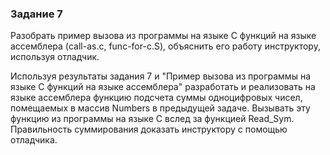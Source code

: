 ### Задание 7

Разобрать пример вызова из программы на языке С функций на языке ассемблера (call-as.c, func-for-c.S), объяснить его работу инструктору, используя отладчик.

Используя результаты задания 7 и "Пример вызова из программы на языке С функций на языке ассемблера" разработать и реализовать на языке ассемблера функцию подсчета суммы одноцифровых чисел, помещаемых в массив Numbers в предыдущей задаче. Вызывать эту функцию из программы на языке С вслед за функцией Read_Sym. Правильность суммирования доказать инструктору с помощью отладчика.

